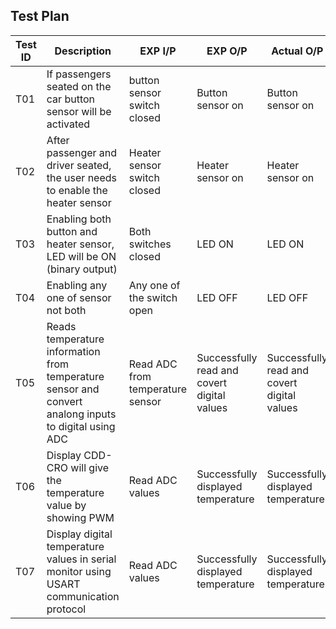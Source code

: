 ## Test Plan
| Test ID | Description	|EXP I/P | EXP O/P | Actual O/P | Type of Test |
|---------|-------------|--------|---------|------------|--------------|
| T01 |	If passengers seated on the car button sensor will be activated | button sensor switch closed | Button sensor on | Button sensor on | Requirement based |
|T02 | After passenger and driver seated, the user needs to enable the heater sensor | Heater sensor switch closed | Heater sensor on | Heater sensor on | Requirement based |
T03	| Enabling both button and heater sensor, LED will be ON (binary output)	| Both switches closed	| LED ON | LED ON | Requirement based |
T04	| Enabling any one of sensor not both | Any one of the switch open	| LED OFF	| LED OFF | Boundary based |  
| T05 |	Reads temperature information from temperature sensor and convert analong inputs to digital using ADC |	Read ADC from temperature sensor | Successfully read and covert digital values	| Successfully read and covert digital values | Requirement based |
|T06 | Display CDD-CRO will give the temperature value by showing PWM | Read ADC values	| Successfully displayed temperature | Successfully displayed temperature | Requirement based |
| T07 | Display digital temperature values in serial monitor using USART communication protocol	| Read ADC values	| Successfully displayed temperature | Successfully displayed temperature |	Requirement based |
